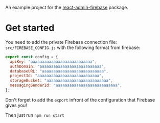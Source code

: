 

An example project for the [react-admin-firebase](https://github.com/benwinding/react-admin-firebase) package.

# Get started

You need to add the private Firebase connection file: `src/FIREBASE_CONFIG.js` with the following format from firebase:

``` js
export const config = {
  apiKey: "aaaaaaaaaaaaaaaaaaaaaaaaaaa",
  authDomain: "aaaaaaaaaaaaaaaaaaaaaaaaaaa",
  databaseURL: "aaaaaaaaaaaaaaaaaaaaaaaaaaa",
  projectId: "aaaaaaaaaaaaaaaaaaaaaaaaaaa",
  storageBucket: "aaaaaaaaaaaaaaaaaaaaaaaaaaa",
  messagingSenderId: "aaaaaaaaaaaaaaaaaaaaaaaaaaa",
};
```

Don't forget to add the `export` infront of the configuration that Firebase gives you!

Then just run `npm run start`
